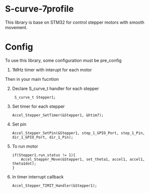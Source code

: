 # S-curve-7profile
This library is base on STM32 for control stepper motors with smooth movement.
# Config
To use this library, some configuration must be pre_config

1. 1MHz timer with interupt for each motor

Then in your main fucntion

2. Declare S_curve_t handler for each stepper
	```
	 S_curve_t Stepper1;
	```
3. Set timer for each stepper
	```
	Accel_Stepper_SetTimer(&Stepper1, &htim7);
	```
4. Set pin
	```
	Accel_Stepper_SetPin(&Stepper1, step_1_GPIO_Port, step_1_Pin, dir_1_GPIO_Port, dir_1_Pin);
	```
5. To run motor
	```
	if(Stepper1.run_status != 1){
		Accel_Stepper_Move(&Stepper1, set_theta1, accel1, accel1, theta1dot);
	}
	```
6. In timer interrupt callback
	```
	Accel_Stepper_TIMIT_Handler(&Stepper1);	
	```
